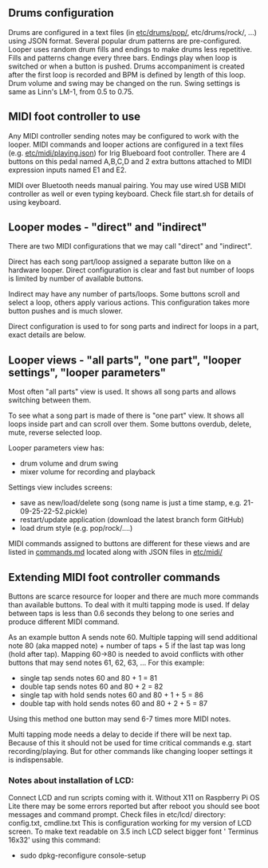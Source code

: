## Drums configuration

Drums are configured in a text files (in [etc/drums/pop/](etc/drums/pop/drum_patterns.json), etc/drums/rock/, ...) using
JSON format. Several popular drum patterns are pre-configured. Looper uses random drum fills and endings to make drums
less repetitive. Fills and patterns change every three bars. Endings play when loop is switched or when a button is
pushed. Drums accompaniment is created after the first loop is recorded and BPM is defined by length of this loop. Drum
volume and swing may be changed on the run. Swing settings is same as Linn's LM-1, from 0.5 to 0.75.

## MIDI foot controller to use

Any MIDI controller sending notes may be configured to work with the looper. MIDI commands and looper actions are
configured in a text files (e.g. [etc/midi/playing.json](etc/midi/playing.json)) for Irig Blueboard foot controller.
There are 4 buttons on this pedal named A,B,C,D and 2 extra buttons attached to MIDI expression inputs named E1 and E2.

MIDI over Bluetooth needs manual pairing. You may use wired USB MIDI controller as well or even typing keyboard. Check
file start.sh for details of using keyboard.

## Looper modes - "direct" and "indirect"

There are two MIDI configurations that we may call "direct" and "indirect".

Direct has each song part/loop assigned a separate button like on a hardware looper. Direct configuration is clear and
fast but number of loops is limited by number of available buttons.

Indirect may have any number of parts/loops. Some buttons scroll and select a loop, others apply various actions. This
configuration takes more button pushes and is much slower.

Direct configuration is used to for song parts and indirect for loops in a part, exact details are below.

## Looper views - "all parts", "one part", "looper settings", "looper parameters"

Most often "all parts" view is used. It shows all song parts and allows switching between them.

To see what a song part is made of there is "one part" view. It shows all loops inside part and can scroll over them.
Some buttons overdub, delete, mute, reverse selected loop.

Looper parameters view has:

- drum volume and drum swing
- mixer volume for recording and playback

Settings view includes screens:

- save as new/load/delete song (song name is just a time stamp, e.g. 21-09-25-22-52.pickle)
- restart/update application (download the latest branch form GitHub)
- load drum style (e.g. pop/rock/....)

MIDI commands assigned to buttons are different for these views and are listed in [commands.md](etc/midi/commands.md)
located along with JSON files in [etc/midi/](etc/midi/)

## Extending MIDI foot controller commands

Buttons are scarce resource for looper and there are much more commands than available buttons. To deal with it multi
tapping mode is used. If delay between taps is less than 0.6 seconds they belong to one series and produce different
MIDI command.

As an example button A sends note 60. Multiple tapping will send additional note 80 (aka mapped note) + number of taps +
5 if the last tap was long (hold after tap). Mapping 60->80 is needed to avoid conflicts with other buttons that may
send notes 61, 62, 63, ... For this example:

- single tap sends notes 60 and 80 + 1 = 81
- double tap sends notes 60 and 80 + 2 = 82
- single tap with hold sends notes 60 and 80 + 1 + 5 = 86
- double tap with hold sends notes 60 and 80 + 2 + 5 = 87

Using this method one button may send 6-7 times more MIDI notes.

Multi tapping mode needs a delay to decide if there will be next tap. Because of this it should not be used for time
critical commands e.g. start recording/playing. But for other commands like changing looper settings it is
indispensable.

### Notes about installation of LCD:

Connect LCD and run scripts coming with it. Without X11 on Raspberry Pi OS Lite there may be some errors reported but
after reboot you should see boot messages and command prompt. Check files in etc/lcd/ directory: config.txt, cmdline.txt
This is configuration working for my version of LCD screen. To make text readable on 3.5 inch LCD select bigger font '
Terminus 16x32' using this command:

- sudo dpkg-reconfigure console-setup

